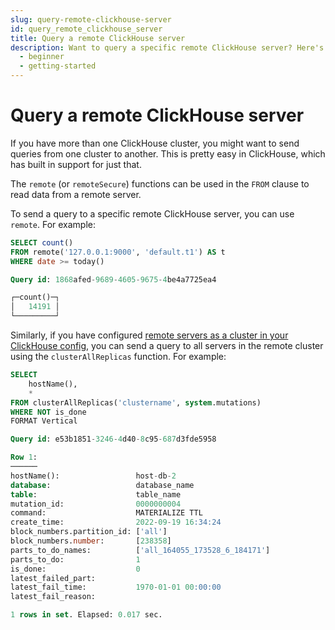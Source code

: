 ```yaml
---
slug: query-remote-clickhouse-server
id: query_remote_clickhouse_server
title: Query a remote ClickHouse server
description: Want to query a specific remote ClickHouse server? Here's how to use the remote() function to send queries to a different ClickHouse cluster.
  - beginner
  - getting-started
---
```


# Query a remote ClickHouse server

If you have more than one ClickHouse cluster, you might want to send queries from one cluster to another. This is pretty easy in ClickHouse, which has built in support for just that.

The `remote` (or `remoteSecure`) functions can be used in the `FROM` clause to read data from a remote server.

To send a query to a specific remote ClickHouse server, you can use `remote`. For example:

```sql
SELECT count()
FROM remote('127.0.0.1:9000', 'default.t1') AS t
WHERE date >= today()

Query id: 1868afed-9689-4605-9675-4be4a7725ea4

┌─count()─┐
│   14191 │
└─────────┘
```

Similarly, if you have configured [remote servers as a cluster in your ClickHouse config](https://clickhouse.com/docs/en/operations/server-configuration-parameters/settings/#server-settings-remote-servers), you can send a query to all servers in the remote cluster using the `clusterAllReplicas` function. For example:

```sql
SELECT
    hostName(),
    *
FROM clusterAllReplicas('clustername', system.mutations)
WHERE NOT is_done
FORMAT Vertical

Query id: e53b1851-3246-4d40-8c95-687d3fde5958

Row 1:
──────
hostName():                 host-db-2
database:                   database_name
table:                      table_name
mutation_id:                0000000004
command:                    MATERIALIZE TTL
create_time:                2022-09-19 16:34:24
block_numbers.partition_id: ['all']
block_numbers.number:       [238358]
parts_to_do_names:          ['all_164055_173528_6_184171']
parts_to_do:                1
is_done:                    0
latest_failed_part:         
latest_fail_time:           1970-01-01 00:00:00
latest_fail_reason:         

1 rows in set. Elapsed: 0.017 sec.
```